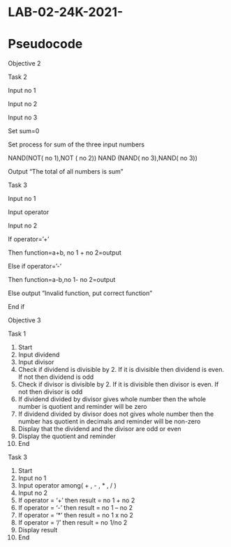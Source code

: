 
# LAB-02-24K-2021-

# Pseudocode 

Objective 2

Task 2 

Input no 1

Input no 2

Input no 3 

Set sum=0

Set process for sum of the three input numbers 

NAND(NOT( no 1),NOT ( no 2)) NAND (NAND( no 3),NAND( no 3))

Output “The total of all numbers is sum”
   
   
Task 3

Input no 1 

Input operator 

Input no 2

If operator=’+’

Then function=a+b, no 1 + no 2=output   

Else if operator=’-’

Then function=a-b,no 1- no 2=output 

Else output ”Invalid function, put correct function” 

End if 

Objective 3

Task 1

1.	Start 
2.	Input dividend 
3.	Input divisor 
4.	Check if dividend is divisible by 2. If it is divisible then dividend is even. If not then dividend is odd
5.	Check if divisor is divisible by 2. If it is divisible then divisor is even. If not then divisor is odd  
6.	If dividend divided by divisor gives whole number then the whole number is quotient and reminder will be zero 
7.	If dividend divided by divisor does not gives whole number then the number has quotient in decimals and reminder will be non-zero 
8.	Display that the dividend and the divisor are odd or even
9.	Display the quotient and reminder 
10.	End

Task 3

1.	Start 
2.	Input no 1
3.	Input operator among( + , - , * , / )  
4.	Input no 2
5.	If operator = ‘+’  then result = no 1 + no 2
6.	If operator = ‘-’ then result = no 1 – no 2 
7.	If operator = ‘*’ then  result = no 1 x no 2
8.	If operator = ‘/’ then result = no 1/no 2  
9.	Display result 
10.	End



